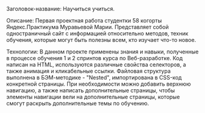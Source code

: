 Заголовок-название: Научиться учиться.

Описание: Первая проектная работа студентки 58 когорты Яндекс.Практикума Муравьевой Марии. Представляет собой одностраничный сайт с информацией относительно методов, техник обучения, которые могут быть полезны всем, кто изучает что-то новое.

Технологии: В данном проекте применены знания и навыки, полученные в процессе обучения 1 и 2 спринтов курса по Веб-разработке. Код написан на HTML, используются различные свойства селекторов, а также анимация и кликабельные ссылки. Файловая структура выполнена в БЭМ-методике - "Nested", импортирована в CSS-код конкретной страницы. 
При необходимости можно добавить верхнюю навигацию, а также написать дополнительные страницы, чтобы элементы навигации вели на дополнительные страницы, которые смогут раскрыть дополнительные темы по обучению.
